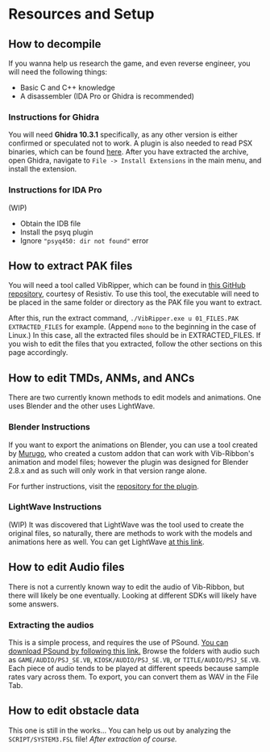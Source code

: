 # Resources and Setup

## How to decompile
If you wanna help us research the game, and even reverse engineer, you will need the following things:

* Basic C and C++ knowledge
* A disassembler (IDA Pro or Ghidra is recommended)

### Instructions for Ghidra
You will need **Ghidra 10.3.1** specifically, as any other version is either confirmed or speculated not to work. A plugin is also needed to read PSX binaries, which can be found [here](https://github.com/lab313ru/ghidra_psx_ldr/releases/tag/v6.7). After you have extracted the archive, open Ghidra, navigate to `File -> Install Extensions` in the main menu, and install the extension.

### Instructions for IDA Pro
(WIP)

* Obtain the IDB file
* Install the psyq plugin
* Ignore `"psyq450: dir not found"` error



## How to extract PAK files
You will need a tool called VibRipper, which can be found in [this GitHub repository](https://github.com/resistiv/VibRipper/), courtesy of Resistiv. To use this tool, the executable will need to be placed in the same folder or directory as the PAK file you want to extract.

After this, run the extract command, `./VibRipper.exe u 01_FILES.PAK EXTRACTED_FILES` for example. (Append `mono` to the beginning in the case of Linux.) In this case, all the extracted files should be in EXTRACTED_FILES. If you wish to edit the files that you extracted, follow the other sections on this page accordingly.




## How to edit TMDs, ANMs, and ANCs
There are two currently known methods to edit models and animations. One uses Blender and the other uses LightWave.

### Blender Instructions
If you want to export the animations on Blender, you can use a tool created by [Murugo](https://github.com/Murugo/), who created a custom addon that can work with Vib-Ribbon's animation and model files; however the plugin was designed for Blender 2.8.x and as such will only work in that version range alone.

For further instructions, visit the [repository for the plugin](https://github.com/Murugo/Misc-Game-Research/tree/main/PS1/Vib-Ribbon).

### LightWave Instructions
(WIP)
It was discovered that LightWave was the tool used to create the original files, so naturally, there are methods to work with the models and animations here as well. You can get LightWave [at this link](https://lightwave3d.com//try_lightwave/).



## How to edit Audio files
There is not a currently known way to edit the audio of Vib-Ribbon, but there will likely be one eventually. Looking at different SDKs will likely have some answers.

### Extracting the audios
This is a simple process, and requires the use of PSound. [You can download PSound by following this link.](https://cdn.discordapp.com/attachments/1141802613231337522/1141803662734274560/PSound.exe) Browse the folders with audio such as `GAME/AUDIO/PSJ_SE.VB`, `KIOSK/AUDIO/PSJ_SE.VB`, or `TITLE/AUDIO/PSJ_SE.VB`. Each piece of audio tends to be played at different speeds because sample rates vary across them. To export, you can convert them as WAV in the File Tab.



## How to edit obstacle data
This one is still in the works... You can help us out by analyzing the `SCRIPT/SYSTEM3.FSL` file! *After extraction of course.*
